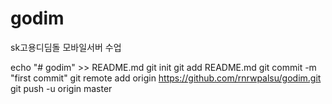# godim
sk고용디딤돌 모바일서버 수업

echo "# godim" >> README.md
git init
git add README.md
git commit -m "first commit"
git remote add origin https://github.com/rnrwpalsu/godim.git
git push -u origin master

